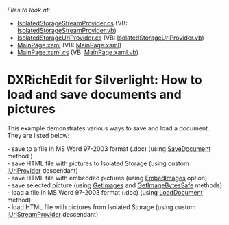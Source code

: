<!-- default file list -->
*Files to look at*:

* [IsolatedStorageStreamProvider.cs](./CS/Export_Import_Example/IsolatedStorageStreamProvider.cs) (VB: [IsolatedStorageStreamProvider.vb](./VB/Export_Import_Example/IsolatedStorageStreamProvider.vb))
* [IsolatedStorageUriProvider.cs](./CS/Export_Import_Example/IsolatedStorageUriProvider.cs) (VB: [IsolatedStorageUriProvider.vb](./VB/Export_Import_Example/IsolatedStorageUriProvider.vb))
* [MainPage.xaml](./CS/Export_Import_Example/MainPage.xaml) (VB: [MainPage.xaml](./VB/Export_Import_Example/MainPage.xaml))
* [MainPage.xaml.cs](./CS/Export_Import_Example/MainPage.xaml.cs) (VB: [MainPage.xaml.vb](./VB/Export_Import_Example/MainPage.xaml.vb))
<!-- default file list end -->
# DXRichEdit for Silverlight: How to load and save documents and pictures


<p>This example demonstrates various ways to save and load a document. They are listed below:</p><p>- save to a file in MS Word 97-2003 format (.doc) (using <a href="http://documentation.devexpress.com/#Silverlight/DevExpressXtraRichEditRichEditDocumentServer_SaveDocumenttopic"><u>SaveDocument</u></a> method )<br />
- save HTML file with pictures to Isolated Storage (using custom <a href="http://documentation.devexpress.com/#Silverlight/clsDevExpressXtraRichEditServicesIUriProvidertopic"><u>IUriProvider</u></a> descendant)<br />
- save HTML file with embedded pictures (using <a href="http://documentation.devexpress.com/#Silverlight/DevExpressXtraRichEditExportHtmlDocumentExporterOptions_EmbedImagestopic"><u>EmbedImages</u></a> option)<br />
- save selected picture (using <a href="http://documentation.devexpress.com/#CoreLibraries/DevExpressXtraRichEditAPINativeSubDocument_GetImagestopic"><u>GetImages</u></a> and <a href="http://documentation.devexpress.com/#CoreLibraries/DevExpressXtraRichEditUtilsRichEditImage_GetImageBytesSafetopic"><u>GetImageBytesSafe</u></a> methods)<br />
- load a file in MS Word 97-2003 format (.doc) (using <a href="http://documentation.devexpress.com/#Silverlight/DevExpressXtraRichEditRichEditDocumentServer_LoadDocumenttopic"><u>LoadDocument</u></a> method)<br />
- load HTML file with pictures from Isolated Storage (using custom <a href="http://documentation.devexpress.com/#CoreLibraries/clsDevExpressXtraRichEditServicesIUriStreamProvidertopic"><u>IUriStreamProvider</u></a> descendant)</p>

<br/>


